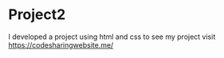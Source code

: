 # Project2
I developed a project using html and css to see my project visit https://codesharingwebsite.me/
